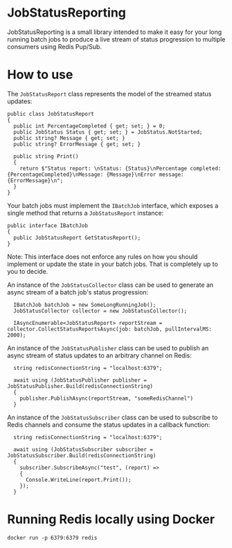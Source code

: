 # JobStatusReporting

JobStatusReporting is a small library intended to make it easy for your long running batch jobs to produce a live stream of status progression to multiple consumers using Redis Pup/Sub.

# How to use

The `JobStatusReport` class represents the model of the streamed status updates:

```
public class JobStatusReport
{
  public int PercentageCompleted { get; set; } = 0;
  public JobStatus Status { get; set; } = JobStatus.NotStarted;
  public string? Message { get; set; }
  public string? ErrorMessage { get; set; }

  public string Print()
  {
    return $"Status report: \nStatus: {Status}\nPercentage completed: {PercentageCompleted}\nMessage: {Message}\nError message: {ErrorMessage}\n";
  }
}
```

Your batch jobs must implement the `IBatchJob` interface, which exposes a single method that returns a `JobStatusReport` instance:

```
public interface IBatchJob
{
  public JobStatusReport GetStatusReport();
}
```

Note: This interface does not enforce any rules on how you should implement or update the state in your batch jobs. That is completely up to you to decide.

An instance of the `JobStatusCollector` class can be used to generate an async stream of a batch job's status progression:

```
  IBatchJob batchJob = new SomeLongRunningJob();
  JobStatusCollector collector = new JobStatusCollector();

  IAsyncEnumerable<JobStatusReport> reportStream = collector.CollectStatusReportsAsync(job: batchJob, pullIntervalMS: 2000);
```

An instance of the `JobStatusPublisher` class can be used to publish an async stream of status updates to an arbitrary channel on Redis:

```
  string redisConnectionString = "localhost:6379";

  await using (JobStatusPublisher publisher = JobStatusPublisher.Build(redisConnectionString)
  {
    publisher.PublishAsync(reportStream, "someRedisChannel")
  }
```

An instance of the `JobStatusSubscriber` class can be used to subscribe to Redis channels and consume the status updates in a callback function:

```
  string redisConnectionString = "localhost:6379";

  await using (JobStatusSubscriber subscriber = JobStatusSubscriber.Build(redisConnectionString)
  {
    subscriber.SubscribeAsync("test", (report) =>
    {
      Console.WriteLine(report.Print());
    });
  }
```

# Running Redis locally using Docker

```
docker run -p 6379:6379 redis
```
